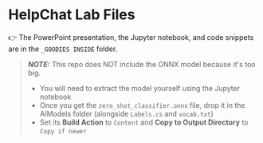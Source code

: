# HelpChat Lab Files

👉 The PowerPoint presentation, the Jupyter notebook, and code snippets are in the `_GOODIES INSIDE` folder.

> **_NOTE:_** This repo does NOT include the ONNX model because it's too big.
> - You will need to extract the model yourself using the Jupyter notebook
> - Once you get the `zero_shot_classifier.onnx` file, drop it in the AIModels folder (alongside `Labels.cs` and `vocab.txt`)
> - Set its **Build Action** to `Content` and **Copy to Output Directory** to `Copy if newer`
